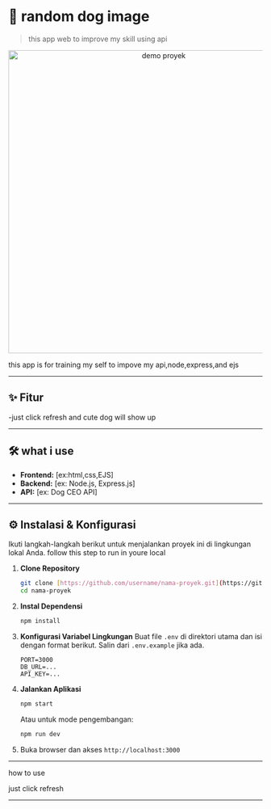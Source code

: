 # 🚀 random dog image
> this app web to improve my skill using api 

<p align="center">
  <img src="https://private-user-images.githubusercontent.com/196330651/473688607-af833139-72ec-4148-a916-005050f7323b.png?jwt=eyJhbGciOiJIUzI1NiIsInR5cCI6IkpXVCJ9.eyJpc3MiOiJnaXRodWIuY29tIiwiYXVkIjoicmF3LmdpdGh1YnVzZXJjb250ZW50LmNvbSIsImtleSI6ImtleTUiLCJleHAiOjE3NTQxMzk3OTYsIm5iZiI6MTc1NDEzOTQ5NiwicGF0aCI6Ii8xOTYzMzA2NTEvNDczNjg4NjA3LWFmODMzMTM5LTcyZWMtNDE0OC1hOTE2LTAwNTA1MGY3MzIzYi5wbmc_WC1BbXotQWxnb3JpdGhtPUFXUzQtSE1BQy1TSEEyNTYmWC1BbXotQ3JlZGVudGlhbD1BS0lBVkNPRFlMU0E1M1BRSzRaQSUyRjIwMjUwODAyJTJGdXMtZWFzdC0xJTJGczMlMkZhd3M0X3JlcXVlc3QmWC1BbXotRGF0ZT0yMDI1MDgwMlQxMjU4MTZaJlgtQW16LUV4cGlyZXM9MzAwJlgtQW16LVNpZ25hdHVyZT03ZTMzNDRkNWQzNjg1NTk1NmNkNGIwOGI1NGYxMWQ1YTgwODJmMWI5ZTQzYWViNTFhNmFmMTI4MjMzMWRlNDZmJlgtQW16LVNpZ25lZEhlYWRlcnM9aG9zdCJ9.SfgPM3BqVKwpRP9tGS426jDV-GJBrbQpw_TE_B_xc1Q" alt="demo proyek" width="600"/>
</p>

this app is for training my self to impove my api,node,express,and ejs

---

## ✨ Fitur

-just click refresh and cute dog will show up

---

## 🛠️ what i use

* **Frontend:** [ex:html,css,EJS]
* **Backend:** [ex: Node.js, Express.js]
* **API:** [ex: Dog CEO API]


---

## ⚙️ Instalasi & Konfigurasi

Ikuti langkah-langkah berikut untuk menjalankan proyek ini di lingkungan lokal Anda.
follow this step to run in youre local 

1.  **Clone Repository**
    ```bash
    git clone [https://github.com/username/nama-proyek.git](https://github.com/username/nama-proyek.git)
    cd nama-proyek
    ```

2.  **Instal Dependensi**
    ```bash
    npm install
    ```

3.  **Konfigurasi Variabel Lingkungan**
    Buat file `.env` di direktori utama dan isi dengan format berikut. Salin dari `.env.example` jika ada.
    ```
    PORT=3000
    DB_URL=...
    API_KEY=...
    ```

4.  **Jalankan Aplikasi**
    ```bash
    npm start
    ```
    Atau untuk mode pengembangan:
    ```bash
    npm run dev
    ```

5.  Buka browser dan akses `http://localhost:3000`

---

 how to use

just click refresh

---
